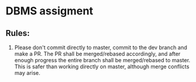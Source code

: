 # DBMS assigment  
## Rules:  
1) Please don't commit directly to master, commit to the dev branch and make a PR. The PR shall be merged/rebased accordingly, and after enough progress the entire branch shall be merged/rebased to master. This is safer than working directly on master, although merge conflicts may arise.  
